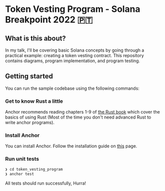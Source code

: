 # Token Vesting Program - Solana Breakpoint 2022 🇵🇹

### 


## What is this about?

In my talk, I'll be covering basic Solana concepts by going through a practical example: creating a token vesting contract. This repository contains diagrams, program implementation, and program testing.


## Getting started

You can run the sample codebase using the following commands:

### Get to know Rust a little

Anchor recommends reading chapters 1-9 of [the Rust book](https://doc.rust-lang.org/book/title-page.html) which cover the basics of using Rust (Most of the time you don't need advanced Rust to write anchor programs).

### Install Anchor

You can install Anchor. Follow the installation guide on [this](https://www.anchor-lang.com/docs/installation) page.

### Run unit tests

```bash
❯ cd token_vesting_program
❯ anchor test
```

All tests should run successfully, Hurra!